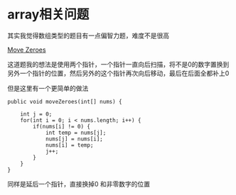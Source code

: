 # array相关问题 
其实我觉得数组类型的题目有一点偏智力题，难度不是很高

[Move Zeroes](https://leetcode.com/problems/move-zeroes/description/)

这道题我的想法是使用两个指针，一个指针一直向后扫描，将不是0的数字置换到另外一个指针的位置，然后另外的这个指针再次向后移动，最后在后面全都补上0

但是这里有一个更简单的做法
````
public void moveZeroes(int[] nums) {

    int j = 0;
    for(int i = 0; i < nums.length; i++) {
        if(nums[i] != 0) {
            int temp = nums[j];
            nums[j] = nums[i];
            nums[i] = temp;
            j++;
        }
    }
}
````

同样是延后一个指针，直接换掉0 和非零数字的位置
